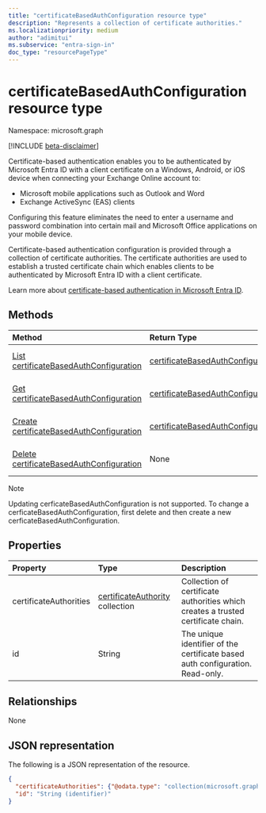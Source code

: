 ```yaml
---
title: "certificateBasedAuthConfiguration resource type"
description: "Represents a collection of certificate authorities."
ms.localizationpriority: medium
author: "adimitui"
ms.subservice: "entra-sign-in"
doc_type: "resourcePageType"
---
```


# certificateBasedAuthConfiguration resource type

Namespace: microsoft.graph

[!INCLUDE [beta-disclaimer](../../includes/beta-disclaimer.md)]

Certificate-based authentication enables you to be authenticated by Microsoft Entra ID with a client certificate on a Windows, Android, or iOS device when connecting your Exchange Online account to:

- Microsoft mobile applications such as Outlook and Word
- Exchange ActiveSync (EAS) clients

Configuring this feature eliminates the need to enter a username and password combination into certain mail and Microsoft Office applications on your mobile device.

Certificate-based authentication configuration is provided through a collection of certificate authorities. The certificate authorities are used to establish a trusted certificate chain which enables clients to be authenticated by Microsoft Entra ID with a client certificate.

Learn more about [certificate-based authentication in Microsoft Entra ID](/azure/active-directory/authentication/active-directory-certificate-based-authentication-get-started).

## Methods

| Method       | Return Type | Description |
|:-------------|:------------|:------------|
| [List certificateBasedAuthConfiguration](../api/certificatebasedauthconfiguration-list.md) | [certificateBasedAuthConfiguration](certificatebasedauthconfiguration.md) | List the properties of the **certificateBasedAuthConfiguration** collection. |
| [Get certificateBasedAuthConfiguration](../api/certificatebasedauthconfiguration-get.md) | [certificateBasedAuthConfiguration](certificatebasedauthconfiguration.md) | Read the properties of a **certificateBasedAuthConfiguration** object. |
| [Create certificateBasedAuthConfiguration](../api/certificatebasedauthconfiguration-post-certificatebasedauthconfiguration.md) | [certificateBasedAuthConfiguration](certificatebasedauthconfiguration.md) | Create a new **certificateBasedAuthConfiguration** object. |
| [Delete certificateBasedAuthConfiguration](../api/certificatebasedauthconfiguration-delete.md) | None | Delete a **certificateBasedAuthConfiguration** object. |

>[!NOTE]
>Updating cerficateBasedAuthConfiguration is not supported. To change a cerficateBasedAuthConfiguration, first delete and then create a new cerficateBasedAuthConfiguration.

## Properties

| Property     | Type        | Description |
|:-------------|:------------|:------------|
|certificateAuthorities|[certificateAuthority](certificateauthority.md) collection|Collection of certificate authorities which creates a trusted certificate chain.|
|id|String|The unique identifier of the certificate based auth configuration. Read-only.|

## Relationships

None

## JSON representation

The following is a JSON representation of the resource.

<!-- {
  "blockType": "resource",
  "optionalProperties": [

  ],
  "@odata.type": "microsoft.graph.certificateBasedAuthConfiguration",
  "keyProperty": "id"
}-->

```json
{
  "certificateAuthorities": {"@odata.type": "collection(microsoft.graph.certificateAuthority)"},
  "id": "String (identifier)"
}
```

<!-- uuid: 16cd6b66-4b1a-43a1-adaf-3a886856ed98
2019-02-04 14:57:30 UTC -->
<!-- {
  "type": "#page.annotation",
  "description": "certificateBasedAuthConfiguration resource",
  "keywords": "",
  "section": "documentation",
  "tocPath": ""
}-->
